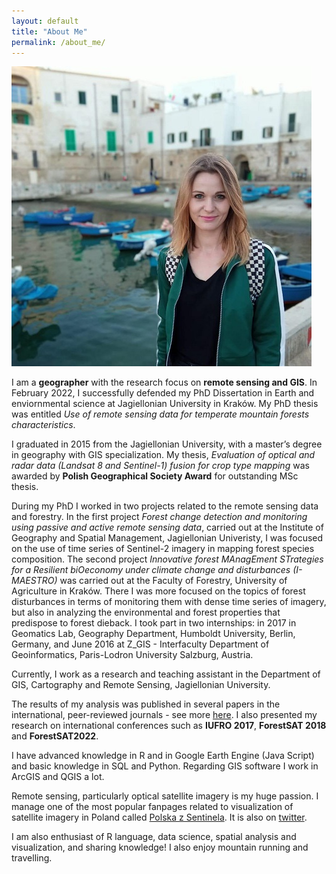 ```yaml
---
layout: default
title: "About Me"
permalink: /about_me/
---
```


![Image](273411235_10229225137959531_3374899804318868756_n.jpg)

I am a **geographer** with the research focus on **remote sensing and GIS**. In February 2022, I successfully defended my PhD Dissertation in Earth and enviornmental science at Jagiellonian University in Kraków. My PhD thesis was entitled  *Use of remote sensing data for temperate mountain forests characteristics*.

I graduated in 2015 from the Jagiellonian University, with a master’s degree in geography with GIS specialization. My thesis, *Evaluation of optical and radar data (Landsat 8 and Sentinel-1) fusion for crop type mapping* was awarded by **Polish Geographical Society Award** for outstanding MSc thesis.

During my PhD I worked in two projects related to the remote sensing data and forestry. In the first project *Forest change detection and monitoring using passive and active remote sensing data*, carried out at the Institute of Geography and Spatial Management, Jagiellonian Univeristy, I was focused on the use of time series of Sentinel-2 imagery in mapping forest species composition. The second project *Innovative forest MAnagEment STrategies for a Resilient biOeconomy under climate change and disturbances (I-MAESTRO)* was carried out at the Faculty of Forestry, University of Agriculture in Kraków. There I was more focused on the topics of forest disturbances in terms of monitoring them with dense time series of imagery, but also in analyzing the environmental and forest properties that predispose to forest dieback. I took part in two internships: in 2017 in Geomatics Lab, Geography Department, Humboldt University, Berlin, Germany, and June 2016 at Z_GIS - Interfaculty Department of Geoinformatics, Paris-Lodron University Salzburg, Austria.

Currently, I work as a research and teaching assistant in the Department of GIS, Cartography and Remote Sensing, Jagiellonian University.  

The results of my analysis was published in several papers in the international, peer-reviewed journals - see more [here](https://egrabska.github.io/publications/). I also presented my research on international conferences such as **IUFRO 2017**, **ForestSAT 2018** and **ForestSAT2022**.

I have advanced knowledge in R and in Google Earth Engine (Java Script) and basic knowledge in SQL and Python.
Regarding GIS software I work in ArcGIS and QGIS a lot. 

Remote sensing, particularly optical satellite imagery is my huge passion. I manage one of the most popular fanpages related to visualization of satellite imagery in Poland called [Polska z Sentinela](https://www.facebook.com/polskazsentinela). It is also on [twitter](https://twitter.com/from_sen).

I am also enthusiast of R language, data science, spatial analysis and visualization, and sharing knowledge! 
I also enjoy mountain running and travelling. 

